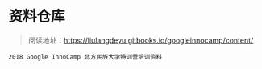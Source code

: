 # 资料仓库



>阅读地址：https://liulangdeyu.gitbooks.io/googleinnocamp/content/


```
2018 Google InnoCamp 北方民族大学特训营培训资料
```
